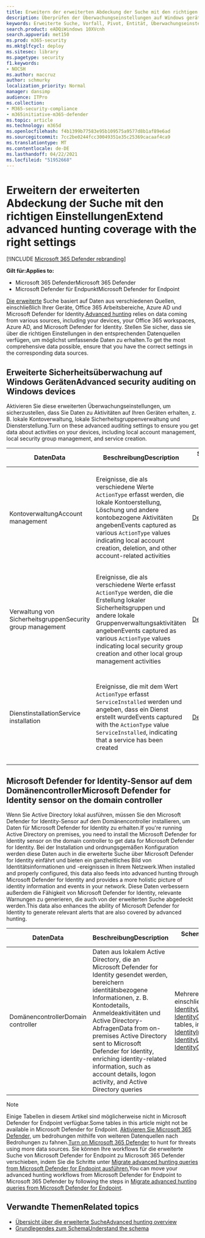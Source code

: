 ```yaml
---
title: Erweitern der erweiterten Abdeckung der Suche mit den richtigen Einstellungen
description: Überprüfen der Überwachungseinstellungen auf Windows geräten und anderen Einstellungen, um sicherzustellen, dass Sie die umfassendsten Daten in der erweiterten Suche erhalten
keywords: Erweiterte Suche, Vorfall, Pivot, Entität, Überwachungseinstellungen, Benutzerkontenverwaltung, Sicherheitsgruppenverwaltung, Bedrohungssuche, Suche nach Cyberbedrohungen, Suche, Abfrage, Telemetrie, Microsoft 365, Microsoft 365 Defender
search.product: eADQiWindows 10XVcnh
search.appverid: met150
ms.prod: m365-security
ms.mktglfcycl: deploy
ms.sitesec: library
ms.pagetype: security
f1.keywords:
- NOCSH
ms.author: maccruz
author: schmurky
localization_priority: Normal
manager: dansimp
audience: ITPro
ms.collection:
- M365-security-compliance
- m365initiative-m365-defender
ms.topic: article
ms.technology: m365d
ms.openlocfilehash: f4b1399b77583e95b109575a9577d8b1af89e6ad
ms.sourcegitcommit: 7cc2be0244fcc30049351e35c25369cacaaf4ca9
ms.translationtype: MT
ms.contentlocale: de-DE
ms.lasthandoff: 04/22/2021
ms.locfileid: "51952668"
---
```

# <a name="extend-advanced-hunting-coverage-with-the-right-settings"></a><span data-ttu-id="7f63e-104">Erweitern der erweiterten Abdeckung der Suche mit den richtigen Einstellungen</span><span class="sxs-lookup"><span data-stu-id="7f63e-104">Extend advanced hunting coverage with the right settings</span></span>

[!INCLUDE [Microsoft 365 Defender rebranding](../includes/microsoft-defender.md)]


<span data-ttu-id="7f63e-105">**Gilt für:**</span><span class="sxs-lookup"><span data-stu-id="7f63e-105">**Applies to:**</span></span>
- <span data-ttu-id="7f63e-106">Microsoft 365 Defender</span><span class="sxs-lookup"><span data-stu-id="7f63e-106">Microsoft 365 Defender</span></span>
- <span data-ttu-id="7f63e-107">Microsoft Defender für Endpunkt</span><span class="sxs-lookup"><span data-stu-id="7f63e-107">Microsoft Defender for Endpoint</span></span>

<span data-ttu-id="7f63e-108">[Die erweiterte](advanced-hunting-overview.md) Suche basiert auf Daten aus verschiedenen Quellen, einschließlich Ihrer Geräte, Office 365 Arbeitsbereiche, Azure AD und Microsoft Defender for Identity.</span><span class="sxs-lookup"><span data-stu-id="7f63e-108">[Advanced hunting](advanced-hunting-overview.md) relies on data coming from various sources, including your devices, your Office 365 workspaces, Azure AD, and Microsoft Defender for Identity.</span></span> <span data-ttu-id="7f63e-109">Stellen Sie sicher, dass sie über die richtigen Einstellungen in den entsprechenden Datenquellen verfügen, um möglichst umfassende Daten zu erhalten.</span><span class="sxs-lookup"><span data-stu-id="7f63e-109">To get the most comprehensive data possible, ensure that you have the correct settings in the corresponding data sources.</span></span>

## <a name="advanced-security-auditing-on-windows-devices"></a><span data-ttu-id="7f63e-110">Erweiterte Sicherheitsüberwachung auf Windows Geräten</span><span class="sxs-lookup"><span data-stu-id="7f63e-110">Advanced security auditing on Windows devices</span></span>
<span data-ttu-id="7f63e-111">Aktivieren Sie diese erweiterten Überwachungseinstellungen, um sicherzustellen, dass Sie Daten zu Aktivitäten auf Ihren Geräten erhalten, z. B. lokale Kontoverwaltung, lokale Sicherheitsgruppenverwaltung und Diensterstellung.</span><span class="sxs-lookup"><span data-stu-id="7f63e-111">Turn on these advanced auditing settings to ensure you get data about activities on your devices, including local account management, local security group management, and service creation.</span></span>

| <span data-ttu-id="7f63e-112">Daten</span><span class="sxs-lookup"><span data-stu-id="7f63e-112">Data</span></span> | <span data-ttu-id="7f63e-113">Beschreibung</span><span class="sxs-lookup"><span data-stu-id="7f63e-113">Description</span></span> | <span data-ttu-id="7f63e-114">Schematabelle</span><span class="sxs-lookup"><span data-stu-id="7f63e-114">Schema table</span></span> | <span data-ttu-id="7f63e-115">Konfigurieren</span><span class="sxs-lookup"><span data-stu-id="7f63e-115">How to configure</span></span> |
| --- | --- | --- | --- |
| <span data-ttu-id="7f63e-116">Kontoverwaltung</span><span class="sxs-lookup"><span data-stu-id="7f63e-116">Account management</span></span> | <span data-ttu-id="7f63e-117">Ereignisse, die als verschiedene Werte `ActionType` erfasst werden, die lokale Kontoerstellung, Löschung und andere kontobezogene Aktivitäten angeben</span><span class="sxs-lookup"><span data-stu-id="7f63e-117">Events captured as various `ActionType` values indicating local account creation, deletion, and other account-related activities</span></span> | [<span data-ttu-id="7f63e-118">DeviceEvents</span><span class="sxs-lookup"><span data-stu-id="7f63e-118">DeviceEvents</span></span>](advanced-hunting-deviceevents-table.md) | <span data-ttu-id="7f63e-119">– Bereitstellen einer erweiterten Sicherheits-Überwachungsrichtlinie: [Benutzerkontenverwaltung überwachen](/windows/security/threat-protection/auditing/audit-user-account-management)</span><span class="sxs-lookup"><span data-stu-id="7f63e-119">- Deploy an advanced security audit policy: [Audit User Account Management](/windows/security/threat-protection/auditing/audit-user-account-management)</span></span><br> <span data-ttu-id="7f63e-120">- [Erfahren Sie mehr über erweiterte Sicherheits-Überwachungsrichtlinien](/windows/security/threat-protection/auditing/advanced-security-auditing)</span><span class="sxs-lookup"><span data-stu-id="7f63e-120">- [Learn about advanced security audit policies](/windows/security/threat-protection/auditing/advanced-security-auditing)</span></span> |
| <span data-ttu-id="7f63e-121">Verwaltung von Sicherheitsgruppen</span><span class="sxs-lookup"><span data-stu-id="7f63e-121">Security group management</span></span> | <span data-ttu-id="7f63e-122">Ereignisse, die als verschiedene Werte erfasst `ActionType` werden, die die Erstellung lokaler Sicherheitsgruppen und andere lokale Gruppenverwaltungsaktivitäten angeben</span><span class="sxs-lookup"><span data-stu-id="7f63e-122">Events captured as various `ActionType` values indicating local security group creation and other local group management activities</span></span> | [<span data-ttu-id="7f63e-123">DeviceEvents</span><span class="sxs-lookup"><span data-stu-id="7f63e-123">DeviceEvents</span></span>](advanced-hunting-deviceevents-table.md) | <span data-ttu-id="7f63e-124">– Bereitstellen einer erweiterten Sicherheits-Überwachungsrichtlinie: [Überwachung der Sicherheitsgruppenverwaltung](/windows/security/threat-protection/auditing/audit-security-group-management)</span><span class="sxs-lookup"><span data-stu-id="7f63e-124">- Deploy an advanced security audit policy: [Audit Security Group Management](/windows/security/threat-protection/auditing/audit-security-group-management)</span></span><br> <span data-ttu-id="7f63e-125">- [Erfahren Sie mehr über erweiterte Sicherheits-Überwachungsrichtlinien](/windows/security/threat-protection/auditing/advanced-security-auditing)</span><span class="sxs-lookup"><span data-stu-id="7f63e-125">- [Learn about advanced security audit policies](/windows/security/threat-protection/auditing/advanced-security-auditing)</span></span> |
| <span data-ttu-id="7f63e-126">Dienstinstallation</span><span class="sxs-lookup"><span data-stu-id="7f63e-126">Service installation</span></span> | <span data-ttu-id="7f63e-127">Ereignisse, die mit dem Wert `ActionType` erfasst `ServiceInstalled` werden und angeben, dass ein Dienst erstellt wurde</span><span class="sxs-lookup"><span data-stu-id="7f63e-127">Events captured with the `ActionType` value `ServiceInstalled`, indicating that a service has been created</span></span> | [<span data-ttu-id="7f63e-128">DeviceEvents</span><span class="sxs-lookup"><span data-stu-id="7f63e-128">DeviceEvents</span></span>](advanced-hunting-deviceevents-table.md) | <span data-ttu-id="7f63e-129">– Bereitstellen einer erweiterten Sicherheits-Überwachungsrichtlinie: [Audit Security System Extension](/windows/security/threat-protection/auditing/audit-security-system-extension)</span><span class="sxs-lookup"><span data-stu-id="7f63e-129">- Deploy an advanced security audit policy: [Audit Security System Extension](/windows/security/threat-protection/auditing/audit-security-system-extension)</span></span><br> <span data-ttu-id="7f63e-130">- [Erfahren Sie mehr über erweiterte Sicherheits-Überwachungsrichtlinien](/windows/security/threat-protection/auditing/advanced-security-auditing)</span><span class="sxs-lookup"><span data-stu-id="7f63e-130">- [Learn about advanced security audit policies](/windows/security/threat-protection/auditing/advanced-security-auditing)</span></span> |

## <a name="microsoft-defender-for-identity-sensor-on-the-domain-controller"></a><span data-ttu-id="7f63e-131">Microsoft Defender for Identity-Sensor auf dem Domänencontroller</span><span class="sxs-lookup"><span data-stu-id="7f63e-131">Microsoft Defender for Identity sensor on the domain controller</span></span>
<span data-ttu-id="7f63e-132">Wenn Sie Active Directory lokal ausführen, müssen Sie den Microsoft Defender for Identity-Sensor auf dem Domänencontroller installieren, um Daten für Microsoft Defender for Identity zu erhalten.</span><span class="sxs-lookup"><span data-stu-id="7f63e-132">If you're running Active Directory on premises, you need to install the Microsoft Defender for Identity sensor on the domain controller to get data for Microsoft Defender for Identity.</span></span> <span data-ttu-id="7f63e-133">Bei der Installation und ordnungsgemäßen Konfiguration werden diese Daten auch in die erweiterte Suche über Microsoft Defender for Identity einfährt und bieten ein ganzheitliches Bild von Identitätsinformationen und -ereignissen in Ihrem Netzwerk.</span><span class="sxs-lookup"><span data-stu-id="7f63e-133">When installed and properly configured, this data also feeds into advanced hunting through Microsoft Defender for Identity and provides a more holistic picture of identity information and events in your network.</span></span> <span data-ttu-id="7f63e-134">Diese Daten verbessern außerdem die Fähigkeit von Microsoft Defender for Identity, relevante Warnungen zu generieren, die auch von der erweiterten Suche abgedeckt werden.</span><span class="sxs-lookup"><span data-stu-id="7f63e-134">This data also enhances the ability of Microsoft Defender for Identity to generate relevant alerts that are also covered by advanced hunting.</span></span> 

| <span data-ttu-id="7f63e-135">Daten</span><span class="sxs-lookup"><span data-stu-id="7f63e-135">Data</span></span> | <span data-ttu-id="7f63e-136">Beschreibung</span><span class="sxs-lookup"><span data-stu-id="7f63e-136">Description</span></span> | <span data-ttu-id="7f63e-137">Schematabelle</span><span class="sxs-lookup"><span data-stu-id="7f63e-137">Schema table</span></span> | <span data-ttu-id="7f63e-138">Konfigurieren</span><span class="sxs-lookup"><span data-stu-id="7f63e-138">How to configure</span></span> |
| --- | --- | --- | --- |
| <span data-ttu-id="7f63e-139">Domänencontroller</span><span class="sxs-lookup"><span data-stu-id="7f63e-139">Domain controller</span></span> | <span data-ttu-id="7f63e-140">Daten aus lokalem Active Directory, die an Microsoft Defender for Identity gesendet werden, bereichern identitätsbezogene Informationen, z. B. Kontodetails, Anmeldeaktivitäten und Active Directory-Abfragen</span><span class="sxs-lookup"><span data-stu-id="7f63e-140">Data from on-premises Active Directory sent to Microsoft Defender for Identity, enriching identity-related information, such as account details, logon activity, and Active Directory queries</span></span> | <span data-ttu-id="7f63e-141">Mehrere Tabellen, einschließlich [IdentityInfo,](advanced-hunting-identityinfo-table.md) [IdentityLogonEvents](advanced-hunting-identitylogonevents-table.md)und [IdentityQueryEvents](advanced-hunting-identityqueryevents-table.md)</span><span class="sxs-lookup"><span data-stu-id="7f63e-141">Multiple tables, including [IdentityInfo](advanced-hunting-identityinfo-table.md), [IdentityLogonEvents](advanced-hunting-identitylogonevents-table.md), and [IdentityQueryEvents](advanced-hunting-identityqueryevents-table.md)</span></span>  | <span data-ttu-id="7f63e-142">- [Installieren des Microsoft Defender for Identity-Sensors](/azure-advanced-threat-protection/install-atp-step4)</span><span class="sxs-lookup"><span data-stu-id="7f63e-142">- [Install the Microsoft Defender for Identity sensor](/azure-advanced-threat-protection/install-atp-step4)</span></span><br><span data-ttu-id="7f63e-143">- [Aktivieren relevanter Windows Ereignisse](/azure-advanced-threat-protection/configure-event-collection)</span><span class="sxs-lookup"><span data-stu-id="7f63e-143">- [Turn on relevant Windows Events](/azure-advanced-threat-protection/configure-event-collection)</span></span> |

>[!NOTE]
><span data-ttu-id="7f63e-144">Einige Tabellen in diesem Artikel sind möglicherweise nicht in Microsoft Defender for Endpoint verfügbar.</span><span class="sxs-lookup"><span data-stu-id="7f63e-144">Some tables in this article might not be available in Microsoft Defender for Endpoint.</span></span> <span data-ttu-id="7f63e-145">[Aktivieren Sie Microsoft 365 Defender,](m365d-enable.md) um bedrohungen mithilfe von weiteren Datenquellen nach Bedrohungen zu fahnen.</span><span class="sxs-lookup"><span data-stu-id="7f63e-145">[Turn on Microsoft 365 Defender](m365d-enable.md) to hunt for threats using more data sources.</span></span> <span data-ttu-id="7f63e-146">Sie können Ihre workflows für die erweiterte Suche von Microsoft Defender for Endpoint zu Microsoft 365 Defender verschieben, indem Sie die Schritte unter [Migrate advanced hunting queries from Microsoft Defender for Endpoint ausführen.](advanced-hunting-migrate-from-mde.md)</span><span class="sxs-lookup"><span data-stu-id="7f63e-146">You can move your advanced hunting workflows from Microsoft Defender for Endpoint to Microsoft 365 Defender by following the steps in [Migrate advanced hunting queries from Microsoft Defender for Endpoint](advanced-hunting-migrate-from-mde.md).</span></span>

## <a name="related-topics"></a><span data-ttu-id="7f63e-147">Verwandte Themen</span><span class="sxs-lookup"><span data-stu-id="7f63e-147">Related topics</span></span>
- [<span data-ttu-id="7f63e-148">Übersicht über die erweiterte Suche</span><span class="sxs-lookup"><span data-stu-id="7f63e-148">Advanced hunting overview</span></span>](advanced-hunting-overview.md)
- [<span data-ttu-id="7f63e-149">Grundlegendes zum Schema</span><span class="sxs-lookup"><span data-stu-id="7f63e-149">Understand the schema</span></span>](advanced-hunting-schema-tables.md)